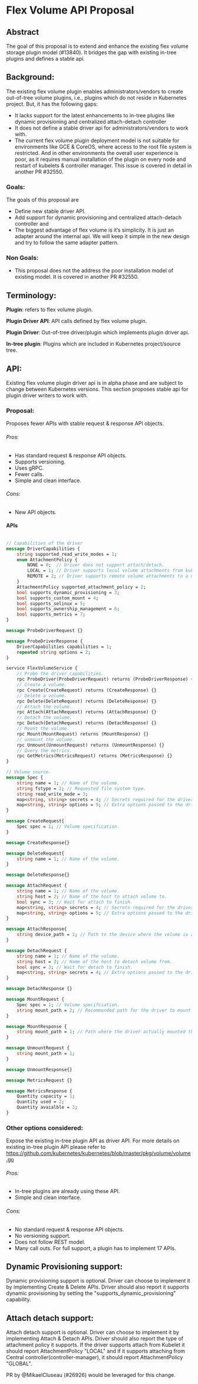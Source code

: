 # Flex Volume API Proposal
## Abstract
The goal of this proposal is to extend and enhance the existing flex volume storage plugin model (#13840). It bridges the gap with existing in-tree plugins and defines a stable api.

## Background:
The existing flex volume plugin enables administrators/vendors to create out-of-tree volume plugins, i.e., plugins which do not reside in Kubernetes project. But, it has the following gaps:
* It lacks support for the latest enhancements to in-tree plugins like dynamic provisioning and centralized attach-detach controller
* It does not define a stable driver api for administrators/vendors to work with.
* The current flex volume plugin deployment model is not suitable for environments like GCE & CoreOS, where access to the root file system is restricted. And in other environments the overall user experience is poor, as it requires manual installation of the plugin on every node and restart of kubelets & controller manager. This issue is covered in detail in another PR #32550.

### Goals:
The goals of this proposal are 
* Define new stable driver API.
* Add support for dynamic provisioning and centralized attach-detach controller and
* The biggest advantage of flex volume is it’s simplicity. It is just an adapter around the internal api. We will keep it simple in the new design and try to follow the same adapter pattern.

### Non Goals:
* This proposal does not the address the poor installation model of existing model. It is covered in another PR #32550.

## Terminology:
**Plugin**: refers to flex volume plugin.

**Plugin Driver API**: API calls defined by flex volume plugin.

**Plugin Driver**: Out-of-tree driver/plugin which implements plugin driver api.

**In-tree plugin**: Plugins which are included in Kubernetes project/source tree.

## API:
Existing flex volume plugin driver api is in alpha phase and are subject to change between Kubernetes versions. This section proposes stable api for plugin driver writers to work with.

### Proposal:
Proposes fewer APIs with stable request & response API objects.

###### Pros:
* Has standard request & response API objects.
* Supports versioning.
* Uses gRPC.
* Fewer calls.
* Simple and clean interface.

###### Cons:
* New API objects.

#### APIs

```protobuf

// Capabilities of the driver
message DriverCapabilities {
	string supported_read_write_modes = 1;
	enum AttachmentPolicy {
	    NONE = 0;  // Driver does not support attach/detach.
	    LOCAL = 1; // Driver supports local volume attachments from kubelet.
	    REMOTE = 2; // Driver supports remote volume attachments to a node from controller-manager.
	}
	AttachmentPolicy supported_attachment_policy = 2;
	bool supports_dynamic_provisioning = 3;
	bool supports_custom_mount = 4;
	bool supports_selinux = 5;
	bool supports_ownership_management = 6;
	bool supports_metrics = 7;
}

message ProbeDriverRequest {}

message ProbeDriverResponse {
    DriverCapabilities capabilities = 1;
    repeated string options = 2;
}

service FlexVolumeService {
    // Probe the driver capabilities.
    rpc ProbeDriver(ProbeDriverRequest) returns (ProbeDriverResponse) {}
    // Create a volume.
    rpc Create(CreateRequest) returns (CreateResponse) {}
    // Delete a volume.
    rpc Delete(DeleteRequest) returns (DeleteResponse) {}
    // Attach the volume.
    rpc Attach(AttachRequest) returns (AttachResponse) {}
    // Detach the volume.
    rpc Detach(DetachRequest) returns (DetachResponse) {}
    // Mount the volume.
    rpc Mount(MountRequest) returns (MountResponse) {}
    // unmount the volume.
    rpc Unmount(UnmountRequest) returns (UnmountResponse) {}
    // Query the metrics.
    rpc GetMetrics(MetricsRequest) returns (MetricsResponse) {}
}

// Volume source.
message Spec {
    string name = 1; // Name of the volume.
    string fstype = 2; // Requested file system type.
    string read_write_mode = 3;
    map<string, string> secrets = 4; // Secrets required for the driver to talk to its own controller.
    map<string, string> options = 5; // Extra options passed to the driver.
}

message CreateRequest{
    Spec spec = 1; // Volume specification.
}

message CreateResponse{}

message DeleteRequest{
    string name = 1; // Name of the volume.
}

message DeleteResponse{}

message AttachRequest {
    string name = 1; // Name of the volume.
    string host = 2; // Name of the host to attach volume to.
    bool sync = 3; // Wait for attach to finish.
    map<string, string> secrets = 4; // Secrets required for the driver to talk to its own controller.
    map<string, string> options = 5; // Extra options passed to the driver.
}

message AttachResponse{
    string device_path = 1; // Path to the device where the volume is attached.
}

message DetachRequest {
    string name = 1; // Name of the volume.
    string host = 2; // Name of the host to detach volume from.
    bool sync = 3; // Wait for detach to finish.
    map<string, string> secrets = 4; // Extra options passed to the driver.
}

message DetachResponse {}

message MountRequest {
    Spec spec = 1; // Volume specifciation.
    string mount_path = 2; // Recommended path for the driver to mount the volume.
}

message MountResponse {
    string mount_path = 1; // Path where the driver actually mounted the volume.
}

message UnmountRequest {
    string mount_path = 1;
}

message UnmountResponse{}

message MetricsRequest {}

message MetricsResponse {
    Quantity capacity = 1;
    Quantity used = 2;
    Quantity avaialble = 3;
}

```

### Other options considered:
Expose the existing in-tree plugin API as driver API. For more details on existing in-tree plugin API please refer to https://github.com/kubernetes/kubernetes/blob/master/pkg/volume/volume.go

###### Pros:
* In-tree plugins are already using these API.
* Simple and clean interface.

###### Cons:
* No standard request & response API objects.
* No versioning support.
* Does not follow REST model.
* Many call outs. For full support, a plugin has to implement 17 APIs.

## Dynamic Provisioning support:
Dynamic provisioning support is optional. Driver can choose to implement it by implementing Create & Delete APIs. Driver should also report it supports dynamic provisioning by setting the "supports_dynamic_provisioning" capability.

## Attach detach support:
Attach detach support is optional. Driver can choose to implement it by implementing Attach & Detach APIs. Driver should also report the type of attachment policy it supports. If the driver supports attach from Kubelet it should report AttachmentPolicy "LOCAL" and if it supports attaching from Central controller(controller-manager), it should report AttachmentPolicy "GLOBAL".

PR by @MikaelCluseau (#26926) would be leveraged for this change.
